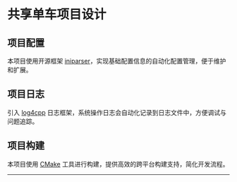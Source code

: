 # 共享单车项目设计

## 项目配置
本项目使用开源框架 [iniparser](https://github.com/ndevilla/iniparser)，实现基础配置信息的自动化配置管理，便于维护和扩展。

## 项目日志
引入 [log4cpp](http://log4cpp.sourceforge.net/) 日志框架，系统操作日志会自动化记录到日志文件中，方便调试与问题追踪。

## 项目构建
本项目使用 [CMake](https://cmake.org/) 工具进行构建，提供高效的跨平台构建支持，简化开发流程。

---

